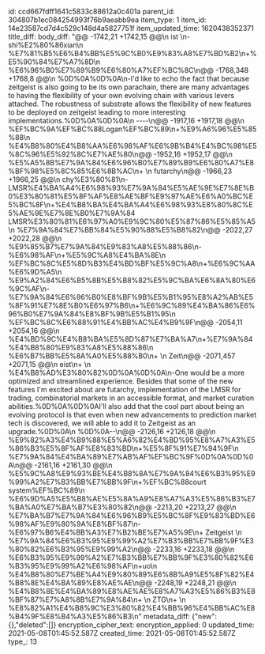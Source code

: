 id: ccd667fdff1641c5833c88612a0c401a
parent_id: 304807b1ec084254993f76b9aeabb9ea
item_type: 1
item_id: 14e23587cd7d4c529c148d4a5827751f
item_updated_time: 1620438352371
title_diff: 
body_diff: "@@ -1742,21 +1742,15 @@\\n ist \\n-shi%E2%80%86xian\\n %E7%81%B5%E6%B4%BB%E5%9C%B0%E9%83%A8%E7%BD%B2\\n+%E5%90%84%E7%A7%8D\\n %E6%96%B0%E7%89%B9%E6%80%A7%EF%BC%8C\\n@@ -1768,348 +1768,8 @@\\n %0D%0A%0D%0A\\n-I'd like to echo the fact that because zeitgeist is also going to be its own parachain, there are many advantages to having the flexibility of your own evolving chain with various levers attached. The robustness of substrate allows the flexibility of new features to be deployed on zeitgeist leading to more interesting implementations.%0D%0A%0D%0A\\n ----\\n@@ -1917,16 +1917,18 @@\\n %EF%BC%9A%EF%BC%88Logan%EF%BC%89\\n+%E9%A6%96%E5%85%88\\n %E4%B8%80%E4%B8%AA%E6%98%AF%E6%9B%B4%E4%BC%98%E5%8C%96%E5%92%8C%E7%AE%80\\n@@ -1952,16 +1952,17 @@\\n %E5%A5%8B%E7%9A%84%E6%96%B0%E7%89%B9%E6%80%A7%E8%BF%98%E5%8C%85%E6%8B%AC\\n+ \\n futarchy\\n@@ -1966,23 +1966,25 @@\\n chy%E3%80%81\\n-LMSR%E4%BA%A4%E6%98%93%E7%9A%84%E5%AE%9E%E7%8E%B0%E3%80%81%E5%8F%AF%E8%AE%BF%E9%97%AE%E6%A0%BC%E5%BC%8F\\n+%E4%B8%BA%E4%BA%A4%E6%98%93%E8%80%8C%E5%AE%9E%E7%8E%B0%E7%9A%84 LMSR%E3%80%81%E6%97%A0%E9%9C%80%E5%87%86%E5%85%A5\\n %E7%9A%84%E7%BB%84%E5%90%88%E5%B8%82\\n@@ -2022,27 +2022,28 @@\\n %E9%85%B7%E7%9A%84%E9%83%A8%E5%88%86\\n-%E6%98%AF\\n+%E5%9C%A8%E4%BA%8E\\n %EF%BC%8C%E5%8D%B3%E4%BD%BF%E5%9C%A8\\n+%E6%9C%AA%E6%9D%A5\\n %E9%A2%84%E6%B5%8B%E5%B8%82%E5%9C%BA%E6%8A%80%E6%9C%AF\\n-%E7%9A%84%E6%96%B0%E8%BF%9B%E5%B1%95%E8%A2%AB%E5%8F%91%E7%8E%B0%E6%97%B6\\n+%E6%9C%89%E4%BA%86%E6%96%B0%E7%9A%84%E8%BF%9B%E5%B1%95\\n %EF%BC%8C%E6%88%91%E4%BB%AC%E4%B9%9F\\n@@ -2054,11 +2054,16 @@\\n %E4%BD%9C%E4%B8%BA%E5%8D%87%E7%BA%A7\\n+%E7%9A%84%E4%B8%80%E9%83%A8%E5%88%86\\n %E6%B7%BB%E5%8A%A0%E5%88%B0\\n+ \\n Zeit\\n@@ -2071,457 +2071,15 @@\\n eist\\n+ \\n %E4%B8%AD%E3%80%82%0D%0A%0D%0A\\n-One would be a more optimized and streamlined experience. Besides that some of the new features I'm excited about are futarchy, implementation of the LMSR for trading, combinatorial markets in an accessible format, and market curation abilities.%0D%0A%0D%0AI'll also add that the cool part about being an evolving protocol is that even when new advancements to prediction market tech is discovered, we will able to add it to Zeitgeist as an upgrade.%0D%0A\\n %0D%0A--\\n@@ -2126,16 +2126,18 @@\\n %E9%82%A3%E4%B9%88%E5%A6%82%E4%BD%95%E8%A7%A3%E5%86%B3%E5%8F%AF%E8%83%BD\\n+%E5%8F%91%E7%94%9F\\n %E7%9A%84%E4%BA%89%E7%AB%AF%EF%BC%9F%0D%0A%0D%0A\\n@@ -2161,16 +2161,30 @@\\n %E5%9C%A8%E9%93%BE%E4%B8%8A%E7%9A%84%E6%B3%95%E9%99%A2%E7%B3%BB%E7%BB%9F\\n+%EF%BC%88court system%EF%BC%89\\n %E6%9D%A5%E5%B8%AE%E5%8A%A9%E8%A7%A3%E5%86%B3%E7%BA%A0%E7%BA%B7%E3%80%82\\n@@ -2213,20 +2213,27 @@\\n %E7%BA%B7%E7%9A%84%E6%96%B9%E5%BC%8F%E9%83%BD%E6%98%AF%E9%80%9A%E8%BF%87\\n-%E6%97%B6%E4%BB%A3%E7%B2%BE%E7%A5%9E\\n+ Zeitgeist \\n %E7%9A%84%E6%B3%95%E9%99%A2%E7%B3%BB%E7%BB%9F%E3%80%82%E6%B3%95%E9%99%A2\\n@@ -2233,16 +2233,18 @@\\n %E6%B3%95%E9%99%A2%E7%B3%BB%E7%BB%9F%E3%80%82%E6%B3%95%E9%99%A2%E6%98%AF\\n+uo\\n %E4%B8%80%E7%BE%A4%E9%80%89%E6%8B%A9%E5%8F%82%E4%B8%8E%E4%BA%89%E8%AE%AE\\n@@ -2248,19 +2248,21 @@\\n %E4%B8%8E%E4%BA%89%E8%AE%AE%E8%A7%A3%E5%86%B3%E8%BF%87%E7%A8%8B%E7%9A%84\\n+ \\n ZTG\\n+ \\n %E8%82%A1%E4%B8%9C%E3%80%82%E4%BB%96%E4%BB%AC%E8%B4%9F%E8%B4%A3%E5%86%B3\\n"
metadata_diff: {"new":{},"deleted":[]}
encryption_cipher_text: 
encryption_applied: 0
updated_time: 2021-05-08T01:45:52.587Z
created_time: 2021-05-08T01:45:52.587Z
type_: 13